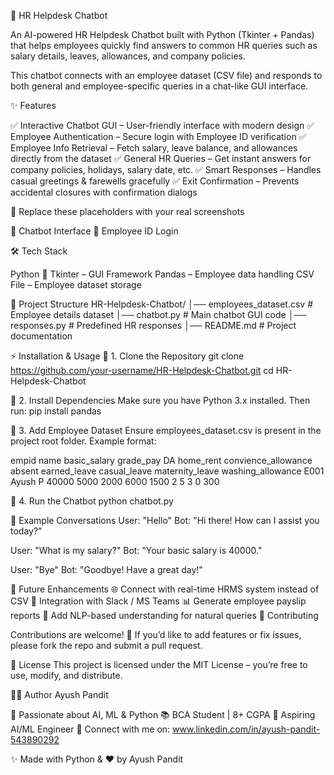 🤖 HR Helpdesk Chatbot

An AI-powered HR Helpdesk Chatbot built with Python (Tkinter + Pandas) that helps employees quickly find answers to common HR queries such as salary details, leaves, allowances, and company policies.

This chatbot connects with an employee dataset (CSV file) and responds to both general and employee-specific queries in a chat-like GUI interface.

✨ Features

✅ Interactive Chatbot GUI – User-friendly interface with modern design
✅ Employee Authentication – Secure login with Employee ID verification
✅ Employee Info Retrieval – Fetch salary, leave balance, and allowances directly from the dataset
✅ General HR Queries – Get instant answers for company policies, holidays, salary date, etc.
✅ Smart Responses – Handles casual greetings & farewells gracefully
✅ Exit Confirmation – Prevents accidental closures with confirmation dialogs


🚀 Replace these placeholders with your real screenshots

🔹 Chatbot Interface
🔹 Employee ID Login

🛠️ Tech Stack

Python 🐍
Tkinter – GUI Framework
Pandas – Employee data handling
CSV File – Employee dataset storage

📂 Project Structure
HR-Helpdesk-Chatbot/
│── employees_dataset.csv      # Employee details dataset
│── chatbot.py                 # Main chatbot GUI code
│── responses.py               # Predefined HR responses
│── README.md                  # Project documentation

⚡ Installation & Usage
🔹 1. Clone the Repository
git clone https://github.com/your-username/HR-Helpdesk-Chatbot.git
cd HR-Helpdesk-Chatbot

🔹 2. Install Dependencies
Make sure you have Python 3.x installed. Then run:
pip install pandas

🔹 3. Add Employee Dataset
Ensure employees_dataset.csv is present in the project root folder. Example format:

empid	name	basic_salary	grade_pay	DA	home_rent	convience_allowance	absent	earned_leave	casual_leave	maternity_leave	washing_allowance
E001	Ayush P	40000	5000	2000	6000	1500	2	5	3	0	300

🔹 4. Run the Chatbot
python chatbot.py

💬 Example Conversations
User: "Hello"
Bot: "Hi there! How can I assist you today?"

User: "What is my salary?"
Bot: "Your basic salary is 40000."

User: "Bye"
Bot: "Goodbye! Have a great day!"

🚀 Future Enhancements
🌐 Connect with real-time HRMS system instead of CSV
🤝 Integration with Slack / MS Teams
📊 Generate employee payslip reports
🧠 Add NLP-based understanding for natural queries
🤝 Contributing

Contributions are welcome! 🎉
If you’d like to add features or fix issues, please fork the repo and submit a pull request.

📜 License
This project is licensed under the MIT License – you’re free to use, modify, and distribute.

👨‍💻 Author
Ayush Pandit

🚀 Passionate about AI, ML & Python
📚 BCA Student | 8+ CGPA
💼 Aspiring AI/ML Engineer
🔗 Connect with me on:
www.linkedin.com/in/ayush-pandit-543890292



✨ Made with Python & ❤️ by Ayush Pandit

